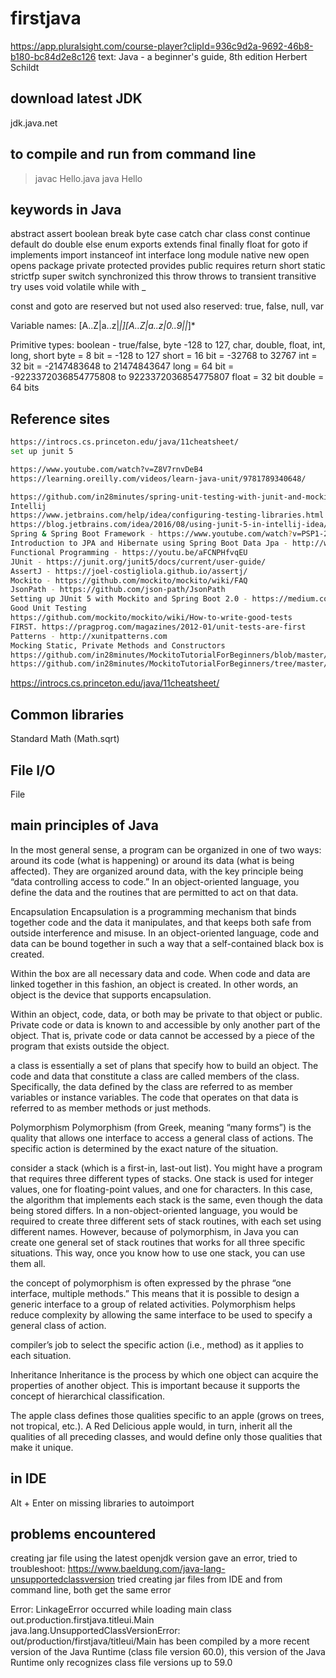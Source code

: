 # firstjava
https://app.pluralsight.com/course-player?clipId=936c9d2a-9692-46b8-b180-bc84d2e8c126
text: Java - a beginner's guide, 8th edition Herbert Schildt

## download latest JDK
jdk.java.net

## to compile and run from command line
> javac Hello.java
> java Hello
> 

## keywords in Java
abstract    assert      boolean     break       byte        case
catch       char        class       const       continue    default
do          double      else        enum        exports     extends
final       finally     float       for         goto        if
implements  import      instanceof  int         interface   long
module      native      new         open        opens       package
private     protected   provides    public      requires    return
short       static      strictfp    super       switch      synchronized
this        throw       throws      to          transient   transitive
try         uses        void        volatile    while       with
_

const and goto are reserved but not used
also reserved: true, false, null, var

Variable names:
[A..Z|a..z|_|$][A..Z|a..z|0..9|$|_]*

Primitive types:
boolean - true/false, byte -128 to 127, char, double, float, int, long, short
byte = 8 bit = -128 to 127
short = 16 bit = -32768 to 32767
int = 32 bit = -2147483648 to 21474843647
long = 64 bit = -9223372036854775808 to 9223372036854775807
float = 32 bit
double = 64 bits

## Reference sites
```bash
https://introcs.cs.princeton.edu/java/11cheatsheet/
set up junit 5 

https://www.youtube.com/watch?v=Z8V7rnvDeB4
https://learning.oreilly.com/videos/learn-java-unit/9781789340648/

https://github.com/in28minutes/spring-unit-testing-with-junit-and-mockito
Intellij
https://www.jetbrains.com/help/idea/configuring-testing-libraries.html
https://blog.jetbrains.com/idea/2016/08/using-junit-5-in-intellij-idea/
Spring & Spring Boot Framework - https://www.youtube.com/watch?v=PSP1-2cN7vM&t=893s
Introduction to JPA and Hibernate using Spring Boot Data Jpa - http://www.springboottutorial.com/introduction-to-jpa-with-spring-boot-data-jpa
Functional Programming - https://youtu.be/aFCNPHfvqEU
JUnit - https://junit.org/junit5/docs/current/user-guide/
AssertJ - https://joel-costigliola.github.io/assertj/
Mockito - https://github.com/mockito/mockito/wiki/FAQ
JsonPath - https://github.com/json-path/JsonPath
Setting up JUnit 5 with Mockito and Spring Boot 2.0 - https://medium.com/@dSebastien/using-junit-5-with-spring-boot-2-kotlin-and-mockito-d5aea5b0c668
Good Unit Testing
https://github.com/mockito/mockito/wiki/How-to-write-good-tests
FIRST. https://pragprog.com/magazines/2012-01/unit-tests-are-first
Patterns - http://xunitpatterns.com
Mocking Static, Private Methods and Constructors
https://github.com/in28minutes/MockitoTutorialForBeginners/blob/master/Step15.md
https://github.com/in28minutes/MockitoTutorialForBeginners/tree/master/src/test/java/com/in28minutes/powermock

```
https://introcs.cs.princeton.edu/java/11cheatsheet/

## Common libraries
Standard
Math (Math.sqrt)

## File I/O
File


## main principles of Java
In the most general sense, a program can be organized in one of two ways: around its code (what is happening) or around its data (what is being affected). 
They are organized around data, with the key principle being “data controlling access to code.” In an object-oriented language, you define the data and the routines that are permitted to act on that data.

Encapsulation
Encapsulation is a programming mechanism that binds together code and 
the data it manipulates, and that keeps both safe from outside 
interference and misuse. In an object-oriented language, code and data 
can be bound together in such a way that a self-contained black box is created.

Within the box are all necessary data and code. When code and data are linked 
together in this fashion, an object is created. In other words, an object is 
the device that supports encapsulation.

Within an object, code, data, or both may be private to that object or public. 
Private code or data is known to and accessible by only another part of the 
object. That is, private code or data cannot be accessed by a piece of the 
program that exists outside the object.

a class is essentially a set of plans that specify how to build an object.
The code and data that constitute a class are called members of the class. 
Specifically, the data defined by the class are referred to as member 
variables or instance variables. The code that operates on that data is 
referred to as member methods or just methods.

Polymorphism
Polymorphism (from Greek, meaning “many forms”) is the quality that allows 
one interface to access a general class of actions. The specific action is 
determined by the exact nature of the situation. 

consider a stack (which is a first-in, last-out list). You might have a program 
that requires three different types of stacks. One stack is used for integer 
values, one for floating-point values, and one for characters. In this case, 
the algorithm that implements each stack is the same, even though the data 
being stored differs. In a non-object-oriented language, you would be required 
to create three different sets of stack routines, with each set using different 
names. However, because of polymorphism, in Java you can create one general set 
of stack routines that works for all three specific situations. This way, once 
you know how to use one stack, you can use them all.

the concept of polymorphism is often expressed by the phrase “one interface, 
multiple methods.” This means that it is possible to design a generic interface 
to a group of related activities. Polymorphism helps reduce complexity by allowing 
the same interface to be used to specify a general class of action. 

compiler’s job to select the specific action (i.e., method) as it applies to 
each situation. 

Inheritance
Inheritance is the process by which one object can acquire the properties of 
another object. This is important because it supports the concept of hierarchical 
classification. 

The apple class defines those qualities specific to an apple (grows on trees, 
not tropical, etc.). A Red Delicious apple would, in turn, inherit all the 
qualities of all preceding classes, and would define only those qualities 
that make it unique.

## in IDE
Alt + Enter on missing libraries to autoimport

## problems encountered
creating jar file using the latest openjdk version gave an error,
tried to troubleshoot:
https://www.baeldung.com/java-lang-unsupportedclassversion
tried creating jar files from IDE and from command line, both get the same error

Error: LinkageError occurred while loading main class out.production.firstjava.titleui.Main
java.lang.UnsupportedClassVersionError: out/production/firstjava/titleui/Main has been compiled by a more recent version of the Java Runtime (class file version 60.0), this version of the Java Runtime only recognizes class file versions up to 59.0
